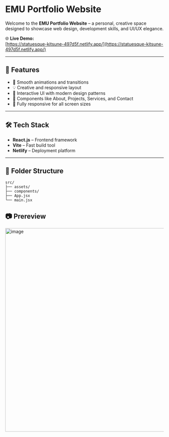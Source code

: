 # EMU Portfolio Website

Welcome to the **EMU Portfolio Website** – a personal, creative space designed to showcase web design, development skills, and UI/UX elegance.

🌐 **Live Demo:**  
[https://statuesque-kitsune-497d5f.netlify.app/](https://statuesque-kitsune-497d5f.netlify.app/)

---

## 📌 Features

- 🚀 Smooth animations and transitions
- 💡 Creative and responsive layout
- 🎯 Interactive UI with modern design patterns
- 🧩 Components like About, Projects, Services, and Contact
- 📱 Fully responsive for all screen sizes

---

## 🛠️ Tech Stack

- **React.js** – Frontend framework
- **Vite** – Fast build tool
- **Netlify** – Deployment platform

---
## 📁 Folder Structure
```plaintext
src/
├── assets/
├── components/
├── App.jsx
└── main.jsx
```

## 📷 Prereview
<img width="1348" height="646" alt="image" src="https://github.com/user-attachments/assets/ea060a46-5785-4779-b0d9-9110f0c178af" />

